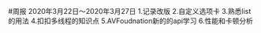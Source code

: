 #周报
2020年3月22日～2020年3月27日
1.记录改版
2.自定义选项卡
3.熟悉list的用法
4.扣扣多线程的知识点
5.AVFoudnation新的的api学习
6.性能和卡顿分析





